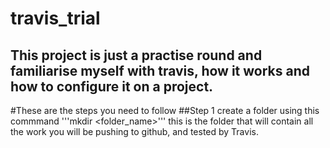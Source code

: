 # travis_trial

## This project is just a practise round and familiarise myself with travis, how it works and how to configure it on a project.

#These are the steps you need to follow
##Step 1
create a folder using this commmand '''mkdir <folder_name>'''
this is the folder that will contain all the work you will be pushing to github, and tested by Travis.
